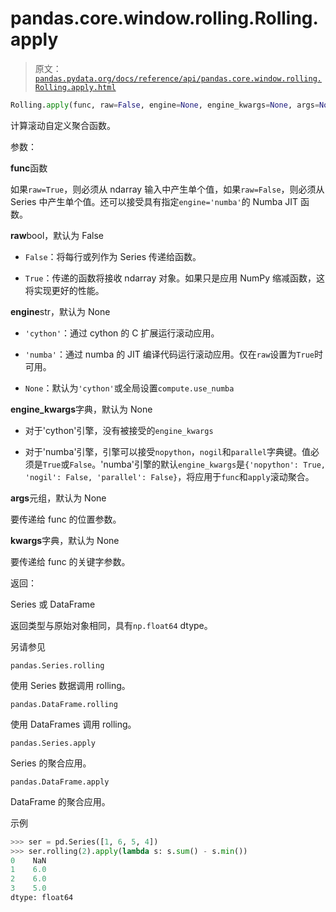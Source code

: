 # pandas.core.window.rolling.Rolling.apply

> 原文：[`pandas.pydata.org/docs/reference/api/pandas.core.window.rolling.Rolling.apply.html`](https://pandas.pydata.org/docs/reference/api/pandas.core.window.rolling.Rolling.apply.html)

```py
Rolling.apply(func, raw=False, engine=None, engine_kwargs=None, args=None, kwargs=None)
```

计算滚动自定义聚合函数。

参数：

**func**函数

如果`raw=True`，则必须从 ndarray 输入中产生单个值，如果`raw=False`，则必须从 Series 中产生单个值。还可以接受具有指定`engine='numba'`的 Numba JIT 函数。

**raw**bool，默认为 False

+   `False`：将每行或列作为 Series 传递给函数。

+   `True`：传递的函数将接收 ndarray 对象。如果只是应用 NumPy 缩减函数，这将实现更好的性能。

**engine**str，默认为 None

+   `'cython'`：通过 cython 的 C 扩展运行滚动应用。

+   `'numba'`：通过 numba 的 JIT 编译代码运行滚动应用。仅在`raw`设置为`True`时可用。

+   `None`：默认为`'cython'`或全局设置`compute.use_numba`

**engine_kwargs**字典，默认为 None

+   对于'cython'引擎，没有被接受的`engine_kwargs`

+   对于'numba'引擎，引擎可以接受`nopython`，`nogil`和`parallel`字典键。值必须是`True`或`False`。'numba'引擎的默认`engine_kwargs`是`{'nopython': True, 'nogil': False, 'parallel': False}`，将应用于`func`和`apply`滚动聚合。

**args**元组，默认为 None

要传递给 func 的位置参数。

**kwargs**字典，默认为 None

要传递给 func 的关键字参数。

返回：

Series 或 DataFrame

返回类型与原始对象相同，具有`np.float64` dtype。

另请参见

`pandas.Series.rolling`

使用 Series 数据调用 rolling。

`pandas.DataFrame.rolling`

使用 DataFrames 调用 rolling。

`pandas.Series.apply`

Series 的聚合应用。

`pandas.DataFrame.apply`

DataFrame 的聚合应用。

示例

```py
>>> ser = pd.Series([1, 6, 5, 4])
>>> ser.rolling(2).apply(lambda s: s.sum() - s.min())
0    NaN
1    6.0
2    6.0
3    5.0
dtype: float64 
```

